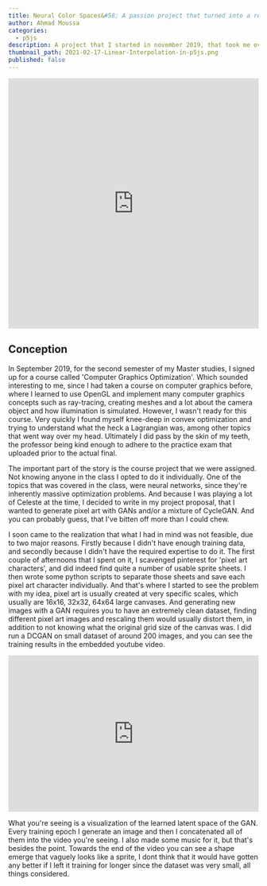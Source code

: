 ```yaml
---
title: Neural Color Spaces&#58; A passion project that turned into a research paper.
author: Ahmad Moussa
categories:
  - p5js
description: A project that I started in november 2019, that took me over a year to complete. In this post I talk about I created a system that can generate color palettes and can learn aspects of the human color selection process.
thumbnail_path: 2021-02-17-Linear-Interpolation-in-p5js.png
published: false
---
```


<div style="width:100%;height:0;padding-bottom:100%;position:relative;"><iframe src="https://giphy.com/embed/lYgsRPkt16EL5U2fvR" width="100%" height="100%" style="position:absolute; pointer-events:none;" frameBorder="0" class="giphy-embed" allowFullScreen></iframe></div>

<h2>Conception</h2>
In September 2019, for the second semester of my Master studies, I signed up for a course called 'Computer Graphics Optimization'. Which sounded interesting to me, since I had taken a course on computer graphics before, where I learned to use OpenGL and implement many computer graphics concepts such as ray-tracing, creating meshes and a lot about the camera object and how illumination is simulated. However, I wasn't ready for this course. Very quickly I found myself knee-deep in convex optimization and trying to understand what the heck a Lagrangian was, among other topics that went way over my head. Ultimately I did pass by the skin of my teeth, the professor being kind enough to adhere to the practice exam that uploaded prior to the actual final. 

The important part of the story is the course project that we were assigned. Not knowing anyone in the class I opted to do it individually. One of the topics that was covered in the class, were neural networks, since they're inherently massive optimization problems. And because I was playing a lot of Celeste at the time, I decided to write in my project proposal, that I wanted to generate pixel art with GANs and/or a mixture of CycleGAN. And you can probably guess, that I've bitten off more than I could chew.

<p>I soon came to the realization that what I had in mind was not feasible, due to two major reasons. Firstly because I didn't have enough training data, and secondly because I didn't have the required expertise to do it. The first couple of afternoons that I spent on it, I scavenged pinterest for 'pixel art characters', and did indeed find quite a number of usable sprite sheets. I then wrote some python scripts to separate those sheets and save each pixel art character individually. And that's where I started to see the problem with my idea, pixel art is usually created at very specific scales, which usually are 16x16, 32x32, 64x64 large canvases. And generating new images with a GAN requires you to have an extremely clean dataset, finding different pixel art images and rescaling them would usually distort them, in addition to not knowing what the original grid size of the canvas was. I did run a DCGAN on small dataset of around 200 images, and you can see the training results in the embedded youtube video.</p>

<iframe width="100%" height="315" src="https://www.youtube.com/embed/Czkf9bhI4xk" frameborder="0" allow="accelerometer; autoplay; clipboard-write; encrypted-media; gyroscope; picture-in-picture" allowfullscreen></iframe>

<p>What you're seeing is a visualization of the learned latent space of the GAN. Every training epoch I generate an image and then I concatenated all of them into the video you're seeing. I also made some music for it, but that's besides the point. Towards the end of the video you can see a shape emerge that vaguely looks like a sprite, I dont think that it would have gotten any better if I left it training for longer since the dataset was very small, all things considered.</p>




